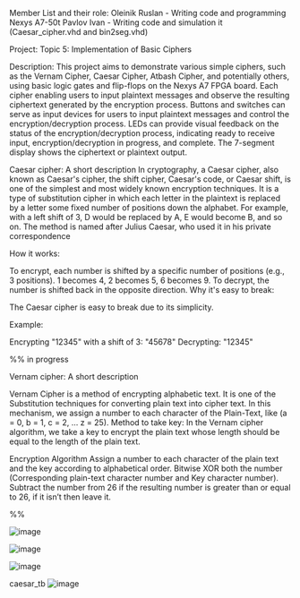 Member List and their role: 
Oleinik Ruslan - Writing code and programming Nexys A7-50t 
Pavlov Ivan - Writing code and simulation it (Caesar_cipher.vhd and bin2seg.vhd)

Project: Topic 5: Implementation of Basic Ciphers

Description: This project aims to demonstrate various simple ciphers, such as the Vernam Cipher, 
Caesar Cipher, Atbash Cipher, and potentially others, using basic logic gates and flip-flops on 
the Nexys A7 FPGA board. Each cipher enabling users to input plaintext messages and observe the 
resulting ciphertext generated by the encryption process. Buttons and switches can serve as input 
devices for users to input plaintext messages and control the encryption/decryption process. 
LEDs can provide visual feedback on the status of the encryption/decryption process, indicating ready 
to receive input, encryption/decryption in progress, and complete. The 7-segment display shows the 
ciphertext or plaintext output. 

Caesar cipher: A short description
In cryptography, a Caesar cipher, also known as Caesar's cipher, the shift cipher, Caesar's code, or Caesar shift, 
is one of the simplest and most widely known encryption techniques. It is a type of substitution cipher in which each letter 
in the plaintext is replaced by a letter some fixed number of positions down the alphabet. For example, with a left shift of 3, 
D would be replaced by A, E would become B, and so on. The method is named after Julius Caesar, who used it in his private correspondence

How it works:

To encrypt, each number is shifted by a specific number of positions (e.g., 3 positions).
1 becomes 4, 2 becomes 5, 6 becomes 9.
To decrypt, the number is shifted back in the opposite direction.
Why it's easy to break:

The Caesar cipher is easy to break due to its simplicity.

Example:

Encrypting "12345" with a shift of 3: "45678"
Decrypting: "12345"

%% in progress

Vernam cipher: A short description

Vernam Cipher is a method of encrypting alphabetic text. It is one of the Substitution techniques for converting plain text into cipher text. 
In this mechanism, we assign a number to each character of the Plain-Text, like (a = 0, b = 1, c = 2, … z = 25). 
Method to take key: In the Vernam cipher algorithm, we take a key to encrypt the plain text whose length should be equal to the length of the plain text. 

Encryption Algorithm
Assign a number to each character of the plain text and the key according to alphabetical order. 
Bitwise XOR both the number (Corresponding plain-text character number and Key character number). 
Subtract the number from 26 if the resulting number is greater than or equal to 26, if it isn’t then leave it.

%%



![image](https://github.com/247158/Projekt-DE/assets/165295428/efc83327-0c19-4fdd-b6c0-d6fbda8d5b79)

![image](https://github.com/247158/Projekt-DE/assets/165295428/2959de3d-1671-495c-95c1-08f49e22a337)

![image](https://github.com/247158/Projekt-DE/assets/165295428/7410a1da-13fb-4f63-b917-8903b8434400)


caesar_tb
![image](https://github.com/247158/Projekt-DE/assets/165295428/d0fda15d-2fdb-4985-b0f7-6a51747e6341)





